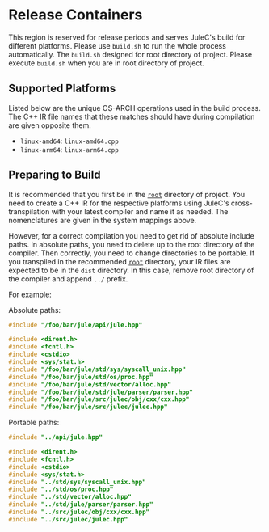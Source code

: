 # Release Containers

This region is reserved for release periods and serves JuleC's build for different platforms.
Please use `build.sh` to run the whole process automatically.
The `build.sh` designed for root directory of project.
Please execute `build.sh` when you are in root directory of project.

## Supported Platforms

Listed below are the unique OS-ARCH operations used in the build process. \
The C++ IR file names that these matches should have during compilation are given opposite them.

- `linux-amd64`: `linux-amd64.cpp`
- `linux-arm64`: `linux-arm64.cpp`

## Preparing to Build

It is recommended that you first be in the [`root`](https://github.com/julelang/jule) directory of project.
You need to create a C++ IR for the respective platforms using JuleC's cross-transpilation with your latest compiler and name it as needed.
The nomenclatures are given in the system mappings above.

However, for a correct compilation you need to get rid of absolute include paths.
In absolute paths, you need to delete up to the root directory of the compiler.
Then correctly, you need to change directories to be portable.
If you transpiled in the recommended [`root`](https://github.com/julelang/jule) directory, your IR files are expected to be in the `dist` directory.
In this case, remove root directory of the compiler and append `../` prefix.

For example:

Absolute paths:

```cpp
#include "/foo/bar/jule/api/jule.hpp"

#include <dirent.h>
#include <fcntl.h>
#include <cstdio>
#include <sys/stat.h>
#include "/foo/bar/jule/std/sys/syscall_unix.hpp"
#include "/foo/bar/jule/std/os/proc.hpp"
#include "/foo/bar/jule/std/vector/alloc.hpp"
#include "/foo/bar/jule/std/jule/parser/parser.hpp"
#include "/foo/bar/jule/src/julec/obj/cxx/cxx.hpp"
#include "/foo/bar/jule/src/julec/julec.hpp"
```

Portable paths:

```cpp
#include "../api/jule.hpp"

#include <dirent.h>
#include <fcntl.h>
#include <cstdio>
#include <sys/stat.h>
#include "../std/sys/syscall_unix.hpp"
#include "../std/os/proc.hpp"
#include "../std/vector/alloc.hpp"
#include "../std/jule/parser/parser.hpp"
#include "../src/julec/obj/cxx/cxx.hpp"
#include "../src/julec/julec.hpp"
```
